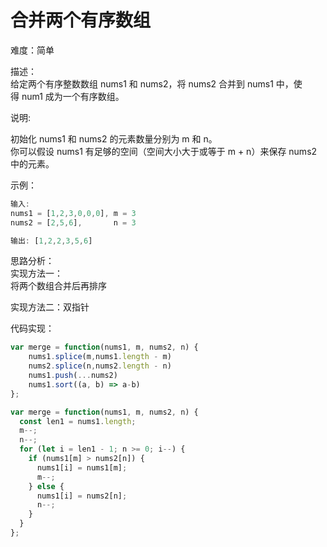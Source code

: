 # 合并两个有序数组

难度：简单

描述：<br />给定两个有序整数数组 nums1 和 nums2，将 nums2 合并到 nums1 中，使得 num1 成为一个有序数组。

说明:

初始化 nums1 和 nums2 的元素数量分别为 m 和 n。<br />你可以假设 nums1 有足够的空间（空间大小大于或等于 m + n）来保存 nums2 中的元素。

示例：

```javascript
输入:
nums1 = [1,2,3,0,0,0], m = 3
nums2 = [2,5,6],       n = 3

输出: [1,2,2,3,5,6]
```


思路分析：<br />实现方法一：<br />将两个数组合并后再排序

实现方法二：双指针


代码实现：
```javascript
var merge = function(nums1, m, nums2, n) {
    nums1.splice(m,nums1.length - m)
    nums2.splice(n,nums2.length - n) 
    nums1.push(...nums2)
    nums1.sort((a, b) => a-b)
};

var merge = function(nums1, m, nums2, n) {
  const len1 = nums1.length;
  m--;
  n--;
  for (let i = len1 - 1; n >= 0; i--) {
    if (nums1[m] > nums2[n]) {
      nums1[i] = nums1[m];
      m--;
    } else {
      nums1[i] = nums2[n];
      n--;
    }
  }
};
```


